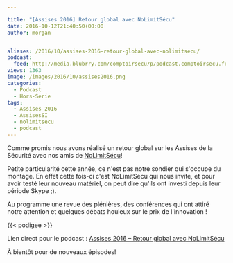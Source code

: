 ```yaml
---

title: "[Assises 2016] Retour global avec NoLimitSécu"
date: 2016-10-12T21:40:50+00:00
author: morgan


aliases: /2016/10/assises-2016-retour-global-avec-nolimitsecu/
podcast:
  feed: http://media.blubrry.com/comptoirsecu/p/podcast.comptoirsecu.fr/CSEC.HS28.2016-10-12.Assises_2016_NoLimitSecu.mp3
views: 1363
image: /images/2016/10/assises2016.png
categories:
  - Podcast
  - Hors-Serie
tags:
  - Assises 2016
  - AssisesSI
  - nolimitsecu
  - podcast
---
```



Comme promis nous avons réalisé un retour global sur les Assises de la Sécurité avec nos amis de [NoLimitSécu](https://www.nolimitsecu.fr/)!

Petite particularité cette année, ce n'est pas notre sondier qui s'occupe du montage. En effet cette fois-ci c'est NoLimitSécu qui nous invite, et pour avoir testé leur nouveau matériel, on peut dire qu'ils ont investi depuis leur période Skype ;).

Au programme une revue des plénières, des conférences qui ont attiré notre attention et quelques débats houleux sur le prix de l'innovation !

{{< podigee >}}


Lien direct pour le podcast : [Assises 2016 – Retour global avec NoLimitSécu](http://podcast.comptoirsecu.fr/CSEC.HS28.2016-10-12.Assises_2016_NoLimitSecu.mp3)

À bientôt pour de nouveaux épisodes!
